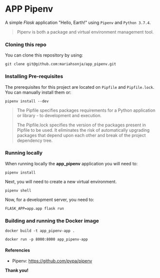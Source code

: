 # APP Pipenv

A simple *Flask* application "Hello, Earth!" using `Pipenv` and `Python 3.7.4`.

> Pipenv is both a package and virtual environment management tool.



### Cloning this repo

You can clone this repository by using:
 
 `git clone git@github.com:mariahsonja/app_pipenv.git`
 
 
 
### Installing Pre-requisites

The prerequisites for this project are located on `Pipfile` and `Pipfile.lock`. You can manually install them or:


`pipenv install --dev`


> The Pipfile specifies packages requirements for a Python application or library - to development and execution.
>
> The Pipfile.lock specifies the version of the packages present in Pipfile to be used. It eliminates the risk of automatically upgrading packages that depend upon each other and break of the project dependency tree.
>


 
### Running locally

When running locally the **app_pipenv** application you will need to:


`pipenv install` 


Next, you will need to create a new virtual environment.


`pipenv shell`


Now, for a development server, you need to: 


`FLASK_APP=app.app flask run`



### Building and running the Docker image


`docker build -t app_pipenv-app .`


`docker run -p 8000:8000 app_pipenv-app`



#### Referencies

- Pipenv: https://github.com/pypa/pipenv


**Thank you!**
